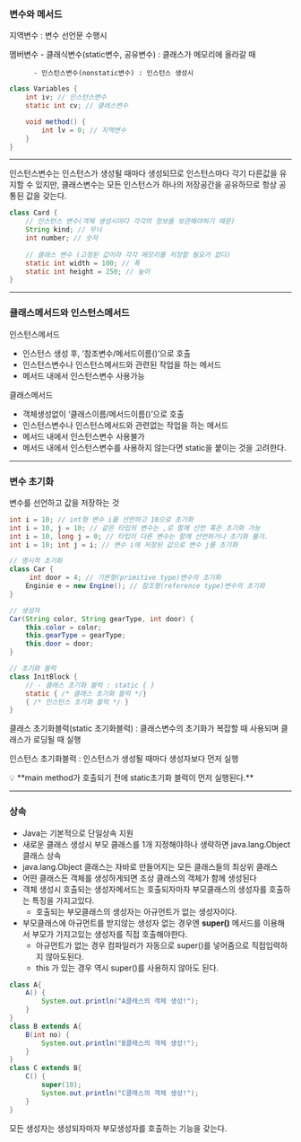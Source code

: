 ### 변수와 메서드

지역변수 :  변수 선언문 수행시

멤버변수 - 클래식변수(static변수, 공유변수) : 클래스가 메모리에 올라갈 때

          - 인스턴스변수(nonstatic변수) : 인스턴스 생성시

```java
class Variables {
	int iv; // 인스턴스변수
	static int cv; // 클래스변수

	void method() {
		int lv = 0; // 지역변수
	}
}
```

---

인스턴스변수는 인스턴스가 생성될 때마다 생성되므로 인스턴스마다 각기 다른값을 유지할 수 있지만, 클래스변수는 모든 인스턴스가 하나의 저장공간을 공유하므로 항상 공통된 값을 갖는다.

```java
class Card {
	// 인스턴스 변수(객체 생성시마다 각각의 정보를 보관해야하기 때문)
	String kind; // 무늬
	int number; // 숫자
	
	// 클래스 변수 (고정된 값이라 각각 메모리를 저장할 필요가 없다)
	static int width = 100; // 폭
	static int height = 250; // 높이
}
```

---

### 클래스메서드와 인스턴스메서드

인스턴스메서드

- 인스턴스 생성 후, ‘참조변수/메서드이름()’으로 호출
- 인스턴스변수나 인스턴스메서드와 관련된 작업을 하는 메서드
- 메서드 내에서 인스턴스변수 사용가능

클래스메서드

- 객체생성없이 ‘클래스이름/메서드이름()’으로 호출
- 인스턴스변수나 인스턴스메서드와 관련없는 작업을 하는 메서드
- 메서드 내에서 인스턴스변수 사용불가
- 메서드 내에서 인스턴스변수를 사용하지 않는다면 static을 붙이는 것을 고려한다.

---

### 변수 초기화

변수를 선언하고 값을 저장하는 것

```java
int i = 10; // int형 변수 i를 선언하고 10으로 초기화
int i = 10, j = 10; // 같은 타입의 변수는 ,로 함께 선언 혹은 초기화 가능
int i = 10, long j = 0; // 타입이 다른 변수는 함께 선언하거나 초기화 불가.
int i = 10; int j = i; // 변수 i에 저장된 값으로 변수 j를 초기화
```

```java
// 명시적 초기화
class Car {
	 int door = 4; // 기본형(primitive type)변수의 초기화
	Enginie e = new Engine(); // 참조형(reference type)변수의 초기화
}

// 생성자
Car(String color, String gearType, int door) {
	this.color = color;
	this.gearType = gearType;
	this.door = door;
}

// 초기화 블럭
class InitBlock {
	// - 클래스 초기화 블럭 : static { }
	static { /* 클래스 초기화 블럭 */}
	{ /* 인스턴스 초기화 블럭 */ }
}
```

클래스 초기화블럭(static 초기화블럭) : 클래스변수의 초기화가 복잡할 때 사용되며 클래스가 로딩될 때 실행

인스턴스 초기화블럭 : 인스턴스가 생성될 때마다 생성자보다 먼저 실행

<aside>
💡 **main method가 호출되기 전에 static초기화 블럭이 먼저 실행된다.**

</aside>

---

### 상속

- Java는 기본적으로 단일상속 지원
- 새로운 클래스 생성시 부모 클래스를 1개 지정해야하나 생략하면 java.lang.Object 클래스 상속
- java.lang.Object 클래스는 자바로 만들어지는 모든 클래스들의 최상위 클래스
- 어떤 클래스든 객체를 생성하게되면 조상 클래스의 객체가 함께 생성된다
- 객체 생성시 호출되는 생성자메서드는 호출되자마자 부모클래스의 생성자를 호출하는 특징을 가지고있다.
    - 호출되는 부모클래스의 생성자는 아규먼트가 없는 생성자이다.
- 부모클래스에 아규먼트를 받지않는 생성자 없는 경우엔 **super()** 메서드를 이용해서 부모가 가지고있는 생성자를 직접 호출해야한다.
    - 아규먼트가 없는 경우 컴파일러가 자동으로 super()를 넣어줌으로 직접입력하지 않아도된다.
    - this 가 있는 경우 역시 super()를 사용하지 않아도 된다.

```java
class A{
	A() {		
		System.out.println("A클래스의 객체 생성!");
	}
}
class B extends A{
	B(int no) {		
		System.out.println("B클래스의 객체 생성!");
	}
}
class C extends B{
	C() {	
		super(10);
		System.out.println("C클래스의 객체 생성!");
	}
}
```

모든 생성자는 생성되자마자 부모생성자를 호출하는 기능을 갖는다.